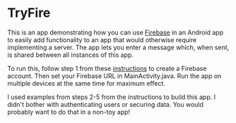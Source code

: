 # TryFire

This is an app demonstrating how you can use
[Firebase](https://www.firebase.com/) in an Android app to easily add
functionality to an app that would otherwise require implementing a
server. The app lets you enter a message which, when sent, is shared
between all instances of this app.

To run this, follow step 1 from these
[instructions](https://www.firebase.com/docs/android/quickstart.html)
to create a Firebase account. Then set your Firebase URL in
MainActivity.java. Run the app on multiple devices at the same time
for maximum effect.

I used examples from steps 2-5 from the instructions to build this
app. I didn't bother with authenticating users or securing data. You
would probably want to do that in a non-toy app!
